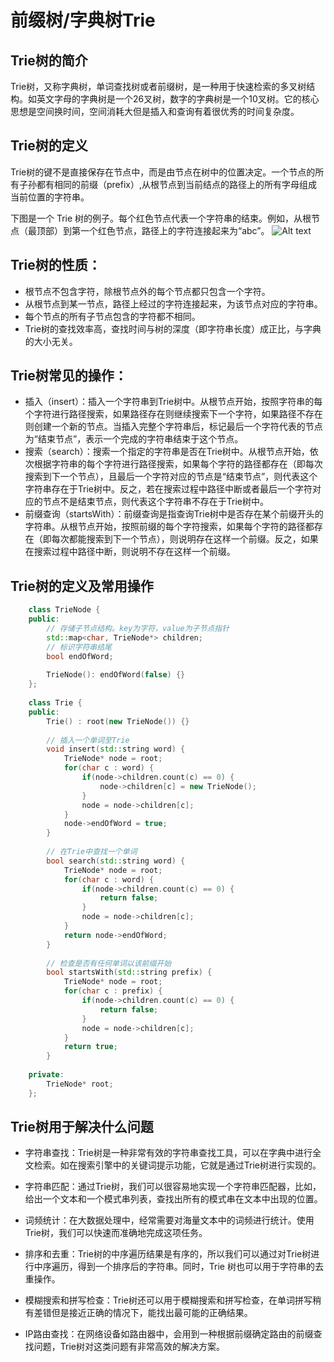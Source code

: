 # 前缀树/字典树Trie

## Trie树的简介
Trie树，又称字典树，单词查找树或者前缀树，是一种用于快速检索的多叉树结构。如英文字母的字典树是一个26叉树，数字的字典树是一个10叉树。它的核心思想是空间换时间，空间消耗大但是插入和查询有着很优秀的时间复杂度。

## Trie树的定义
Trie树的键不是直接保存在节点中，而是由节点在树中的位置决定。一个节点的所有子孙都有相同的前缀（prefix）,从根节点到当前结点的路径上的所有字母组成当前位置的字符串。

下图是一个 Trie 树的例子。每个红色节点代表一个字符串的结束。例如，从根节点（最顶部）到第一个红色节点，路径上的字符连接起来为“abc”。
![Alt text](https://pic2.zhimg.com/80/v2-9d07fbd164fc0d737aabe428b4484bd1_1440w.webp)

## Trie树的性质：
+ 根节点不包含字符，除根节点外的每个节点都只包含一个字符。
+ 从根节点到某一节点，路径上经过的字符连接起来，为该节点对应的字符串。
+ 每个节点的所有子节点包含的字符都不相同。
+ Trie树的查找效率高，查找时间与树的深度（即字符串长度）成正比，与字典的大小无关。


## Trie树常见的操作：
+ 插入（insert）：插入一个字符串到Trie树中。从根节点开始，按照字符串的每个字符进行路径搜索，如果路径存在则继续搜索下一个字符，如果路径不存在则创建一个新的节点。当插入完整个字符串后，标记最后一个字符代表的节点为“结束节点”，表示一个完成的字符串结束于这个节点。
+ 搜索（search）：搜索一个指定的字符串是否在Trie树中。从根节点开始，依次根据字符串的每个字符进行路径搜索，如果每个字符的路径都存在（即每次搜索到下一个节点），且最后一个字符对应的节点是“结束节点”，则代表这个字符串存在于Trie树中。反之，若在搜索过程中路径中断或者最后一个字符对应的节点不是结束节点，则代表这个字符串不存在于Trie树中。
+ 前缀查询（startsWith）：前缀查询是指查询Trie树中是否存在某个前缀开头的字符串。从根节点开始，按照前缀的每个字符搜索，如果每个字符的路径都存在（即每次都能搜索到下一个节点），则说明存在这样一个前缀。反之，如果在搜索过程中路径中断，则说明不存在这样一个前缀。

## Trie树的定义及常用操作
```cpp
    class TrieNode {
    public:
        // 存储子节点结构。key为字符，value为子节点指针
        std::map<char, TrieNode*> children;
        // 标识字符串结尾
        bool endOfWord;
    
        TrieNode(): endOfWord(false) {}
    };
    
    class Trie {
    public:
        Trie() : root(new TrieNode()) {}
    
        // 插入一个单词至Trie
        void insert(std::string word) {
            TrieNode* node = root;
            for(char c : word) {
                if(node->children.count(c) == 0) {
                    node->children[c] = new TrieNode();
                }
                node = node->children[c];
            }
            node->endOfWord = true;
        }
    
        // 在Trie中查找一个单词
        bool search(std::string word) {
            TrieNode* node = root;
            for(char c : word) {
                if(node->children.count(c) == 0) {
                    return false;
                }
                node = node->children[c];
            }
            return node->endOfWord;
        }
    
        // 检查是否有任何单词以该前缀开始
        bool startsWith(std::string prefix) {
            TrieNode* node = root;
            for(char c : prefix) {
                if(node->children.count(c) == 0) {
                    return false;
                }
                node = node->children[c];
            }
            return true;
        }
    
    private:
        TrieNode* root;
    };
```

## Trie树用于解决什么问题
+ 字符串查找：Trie树是一种非常有效的字符串查找工具，可以在字典中进行全文检索。如在搜索引擎中的关键词提示功能，它就是通过Trie树进行实现的。

+ 字符串匹配：通过Trie树，我们可以很容易地实现一个字符串匹配器，比如，给出一个文本和一个模式串列表，查找出所有的模式串在文本中出现的位置。

+ 词频统计：在大数据处理中，经常需要对海量文本中的词频进行统计。使用Trie树，我们可以快速而准确地完成这项任务。

+ 排序和去重：Trie树的中序遍历结果是有序的，所以我们可以通过对Trie树进行中序遍历，得到一个排序后的字符串。同时，Trie 树也可以用于字符串的去重操作。

+ 模糊搜索和拼写检查：Trie树还可以用于模糊搜索和拼写检查，在单词拼写稍有差错但是接近正确的情况下，能找出最可能的正确结果。

+ IP路由查找：在网络设备如路由器中，会用到一种根据前缀确定路由的前缀查找问题，Trie树对这类问题有非常高效的解决方案。